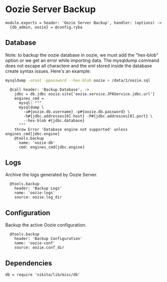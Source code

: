 
# Oozie Server Backup

    module.exports = header: 'Oozie Server Backup', handler: (options) ->
      {db_admin, oozie} = @config.ryba

## Database

Note: to backup the oozie database in oozie, we must add the "hex-blob" option or
we get an error while importing data. The mysqldump command does not escape all
charactere and the xml stored inside the database create syntax issues. Here's
an example:

```bash
mysqldump -uroot -ppassword --hex-blob oozie > /data/1/oozie.sql
```

      @call header: 'Backup Database', ->
        jdbc = db.jdbc oozie.site['oozie.service.JPAService.jdbc.url']
        engines_cmd =
          mysql: """
          mysqldump \
            -u#{oozie.db.username} -p#{oozie.db.password} \
            -h#{jdbc.addresses[0].host} -P#{jdbc.addresses[0].port} \
            --hex-blob #{jdbc.database}
          """
        throw Error 'Database engine not supported' unless engines_cmd[jdbc.engine]
        @tools.backup
          name: 'oozie-db'
          cmd: engines_cmd[jdbc.engine]


## Logs

Archive the logs generated by Oozie Server.

      @tools.backup
        header: 'Backup Logs'
        name: 'oozie-logs'
        source: oozie.log_dir


## Configuration

Backup the active Oozie configuration.

      @tools.backup
        header: 'Backup Configuration'
        name: 'oozie-conf'
        source: oozie.conf_dir

## Dependencies

    db = require 'nikita/lib/misc/db'

